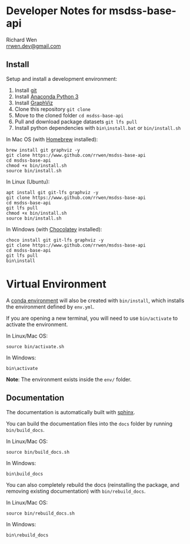 # Developer Notes for msdss-base-api

Richard Wen  
rrwen.dev@gmail.com

## Install

Setup and install a development environment:

1. Install [git](https://git-scm.com/)
2. Install [Anaconda Python 3](https://www.anaconda.com/distribution/)
3. Install [GraphViz](https://www.graphviz.org/)
4. Clone this repository `git clone`
5. Move to the cloned folder `cd msdss-base-api`
6. Pull and download package datasets `git lfs pull`
7. Install python dependencies with `bin\install.bat` or `bin/install.sh`

In Mac OS (with [Homebrew](https://brew.sh/) installed):

```
brew install git graphviz -y
git clone https://www.github.com/rrwen/msdss-base-api
cd msdss-base-api
chmod +x bin/install.sh
source bin/install.sh
```

In Linux (Ubuntu):

```
apt install git git-lfs graphviz -y
git clone https://www.github.com/rrwen/msdss-base-api
cd msdss-base-api
git lfs pull
chmod +x bin/install.sh
source bin/install.sh
```

In Windows (with [Chocolatey](https://chocolatey.org/) installed):

```
choco install git git-lfs graphviz -y
git clone https://www.github.com/rrwen/msdss-base-api
cd msdss-base-api
git lfs pull
bin\install
```

# Virtual Environment

A [conda environment](https://docs.conda.io/projects/conda/en/latest/user-guide/tasks/manage-environments.html#creating-an-environment-with-commands) will also be created with `bin/install`, which installs the environment defined by `env.yml`.

If you are opening a new terminal, you will need to use `bin/activate` to activate the environment.

In Linux/Mac OS:

```
source bin/activate.sh
```

In Windows:

```
bin\activate
```

**Note**: The environment exists inside the `env/` folder.

## Documentation

The documentation is automatically built with [sphinx](http://www.sphinx-doc.org/en/master/).

You can build the documentation files into the `docs` folder by running `bin/build_docs`.

In Linux/Mac OS:

```
source bin/build_docs.sh
```

In Windows:

```
bin\build_docs
```

You can also completely rebuild the docs (reinstalling the package, and removing existing documentation) with `bin/rebuild_docs`.

In Linux/Mac OS:

```
source bin/rebuild_docs.sh
```

In Windows:

```
bin\rebuild_docs
```